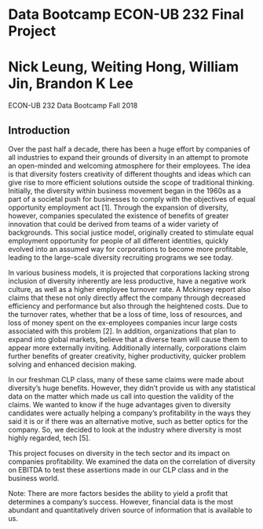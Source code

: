 # Data Bootcamp ECON-UB 232 Final Project
# Nick Leung, Weiting Hong, William Jin, Brandon K Lee
ECON-UB 232 Data Bootcamp Fall 2018

## Introduction
Over the past half a decade, there has been a huge effort by companies of all industries to expand their grounds of diversity in an attempt to promote an open-minded and welcoming atmosphere for their employees. The idea is that diversity fosters creativity of different thoughts and ideas which can give rise to more efficient solutions outside the scope of traditional thinking. Initially, the diversity within business movement began in the 1960s as a part of a societal push for businesses to comply with the objectives of equal opportunity employment act [1]. Through the expansion of diversity, however, companies speculated the existence of benefits of greater innovation that could be derived from teams of a wider variety of backgrounds. This social justice model, originally created to stimulate equal employment opportunity for people of all different identities, quickly evolved into an assumed way for corporations to become more profitable, leading to the large-scale diversity recruiting programs we see today.

In various business models, it is projected that corporations lacking strong inclusion of diversity inherently are less productive, have a negative work culture, as well as a higher employee turnover rate. A Mckinsey report also claims that these not only directly affect the company through decreased efficiency and performance but also through the heightened costs. Due to the turnover rates, whether that be a loss of time, loss of resources, and loss of money spent on the ex-employees companies incur large costs associated with this problem [2]. In addition, organizations that plan to expand into global markets, believe that a diverse team will cause them to appear more externally inviting. Additionally internally, corporations claim further benefits of greater creativity, higher productivity, quicker problem solving and enhanced decision making.

In our freshman CLP class, many of these same claims were made about diversity’s huge benefits. However, they didn’t provide us with any statistical data on the matter which made us call into question the validity of the claims. We wanted to know if the huge advantages given to diversity candidates were actually helping a company’s profitability in the ways they said it is or if there was an alternative motive, such as better optics for the company. So, we decided to look at the industry where diversity is most highly regarded, tech [5].

This project focuses on diversity in the tech sector and its impact on companies profitability. We examined the data on the correlation of diversity on EBITDA to test these assertions made in our CLP class and in the business world.

Note: There are more factors besides the ability to yield a profit that determines a company’s success. However, financial data is the most abundant and quantitatively driven source of information that is available to us.
